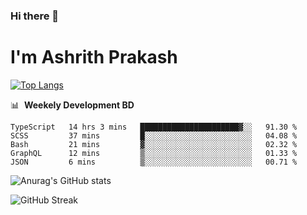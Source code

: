 ### Hi there 👋
# I'm Ashrith Prakash


[![Top Langs](https://github-readme-stats.vercel.app/api/top-langs/?username=xxcheckmatexx&layout=compact&count_private=true&include_all_commits=true&show_icons=true&line_height=20&title_color=FFFFFF&icon_color=FFFFFF&text_color=FFFFFF&bg_color=0D1117)](https://github.com/anuraghazra/github-readme-stats)

📊 &nbsp;**Weekely Development BD**

<!--START_SECTION:waka-->
```text
TypeScript   14 hrs 3 mins   ██████████████████████▓░░   91.30 % 
SCSS         37 mins         █░░░░░░░░░░░░░░░░░░░░░░░░   04.08 % 
Bash         21 mins         ▓░░░░░░░░░░░░░░░░░░░░░░░░   02.32 % 
GraphQL      12 mins         ▒░░░░░░░░░░░░░░░░░░░░░░░░   01.33 % 
JSON         6 mins          ▒░░░░░░░░░░░░░░░░░░░░░░░░   00.71 % 
```
<!--END_SECTION:waka-->

![Anurag's GitHub stats](https://github-readme-stats.vercel.app/api?username=xxcheckmatexx&count_private=true&show_icons=true&theme=merko)  

![GitHub Streak](http://github-readme-streak-stats.herokuapp.com?user=xxcheckmatexx&theme=merko&hide_border=true&date_format=M%20j%5B%2C%20Y%5D&fire=DD0E0B)
<br/>
